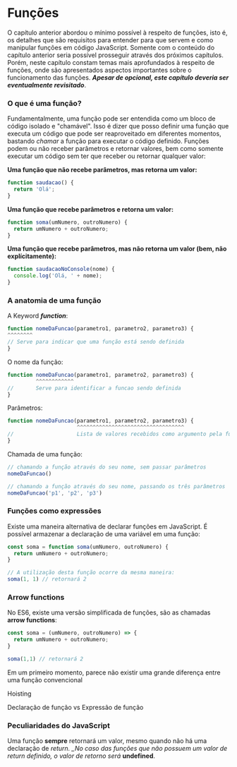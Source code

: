 # Funções

O capítulo anterior abordou o mínimo possível à respeito de funções, isto é, os detalhes que são requisitos para entender para que servem e como manipular funções em código JavaScript. Somente com o conteúdo do capítulo anterior seria possível prosseguir através dos próximos capítulos. Porém, neste capítulo constam temas mais aprofundados à respeito de funções, onde são apresentados aspectos importantes sobre o funcionamento das funções. _**Apesar de opcional, este capítulo deveria ser eventualmente revisitado**_. 

### O que é uma função?

Fundamentalmente, uma função pode ser entendida como um bloco de código isolado e "chamável". Isso é dizer que posso definir uma função que executa um código que pode ser reaproveitado em diferentes momentos, bastando _chamar_ a função para executar o código definido. Funções podem ou não receber parâmetros e retornar valores, bem como somente executar um código sem ter que receber ou retornar qualquer valor:

**Uma função que não recebe parâmetros, mas retorna um valor:**

```js
function saudacao() {
  return 'Olá';
}
```

**Uma função que recebe parâmetros e retorna um valor:**

```js
function soma(umNumero, outroNumero) {
  return umNumero + outroNumero;
}
```

**Uma função que recebe parâmetros, mas não retorna um valor \(bem, não explícitamente\):**

```js
function saudacaoNoConsole(nome) {
  console.log('Olá, ' + nome);
}
```

### A anatomia de uma função

A Keyword _**function**_:

```js
function nomeDaFuncao(parametro1, parametro2, parametro3) {
^^^^^^^^
// Serve para indicar que uma função está sendo definida
}
```

O nome da função:

```js
function nomeDaFuncao(parametro1, parametro2, parametro3) {
         ^^^^^^^^^^^^
//       Serve para identificar a funcao sendo definida
}
```

Parâmetros:

```js
function nomeDaFuncao(parametro1, parametro2, parametro3) {
                      ^^^^^^^^^^^^^^^^^^^^^^^^^^^^^^^^^^
//                    Lista de valores recebidos como argumento pela função
}
```

Chamada de uma função:

```js
// chamando a função através do seu nome, sem passar parâmetros
nomeDaFuncao()

// chamando a função através do seu nome, passando os três parâmetros
nomeDaFuncao('p1', 'p2', 'p3')
```

### Funções como expressões

Existe uma maneira alternativa de declarar funções em JavaScript. É possível armazenar a declaração de uma variável em uma função:

```js
const soma = function soma(umNumero, outroNumero) {
  return umNumero + outroNumero;
}

// A utilização desta função ocorre da mesma maneira:
soma(1, 1) // retornará 2
```

### Arrow functions

No ES6, existe uma versão simplificada de funções, são as chamadas **arrow functions**:

```js
const soma = (umNumero, outroNumero) => {
  return umNumero + outroNumero;
}

soma(1,1) // retornará 2
```

Em um primeiro momento, parece não existir uma grande diferença entre uma função convencional

Hoisting

Declaração de função vs Expressão de função

### Peculiaridades do JavaScript

Uma função **sempre** retornará um valor, mesmo quando não há uma declaração de _return. \_No caso das funções que não possuem um valor de return definido, o valor de retorno será_ **undefined**.

